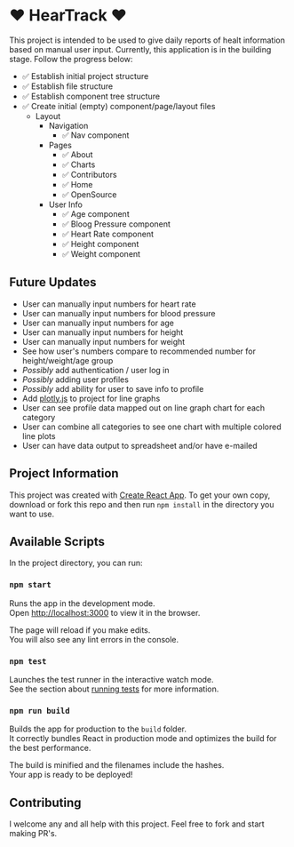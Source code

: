 # ❤ HearTrack ❤
This project is intended to be used to give daily reports of healt information based on manual user input.  Currently, this application is in the building stage.  Follow the progress below:

* &#x2705; Establish initial project structure 
* &#x2705; Establish file structure 
* &#x2705; Establish component tree structure 
* &#x2705; Create initial (empty) component/page/layout files 
    - Layout 
        - Navigation
            - &#x2705; Nav component
        - Pages
            - &#x2705; About 
            - &#x2705; Charts 
            - &#x2705; Contributors
            - &#x2705; Home 
            - &#x2705; OpenSource
        - User Info
            - &#x2705; Age component
            - &#x2705; Bloog Pressure component
            - &#x2705; Heart Rate component
            - &#x2705; Height component
            - &#x2705; Weight component

## Future Updates
* User can manually input numbers for heart rate
* User can manually input numbers for blood pressure
* User can manually input numbers for age
* User can manually input numbers for height
* User can manually input numbers for weight
* See how user's numbers compare to recommended number for height/weight/age group
* <em>Possibly</em> add authentication / user log in
* <em>Possibly</em> adding user profiles
* <em>Possibly</em> add ability for user to save info to profile
* Add [plotly.js](https://plot.ly/javascript/) to project for line graphs
* User can see profile data mapped out on line graph chart for each category
* User can combine all categories to see one chart with multiple colored line plots
* User can have data output to spreadsheet and/or have e-mailed 


## Project Information
This project was created with [Create React App](https://github.com/facebook/create-react-app).  To get your own copy, download or fork this repo and then run `npm install` in the directory you want to use.

## Available Scripts

In the project directory, you can run:

### `npm start`

Runs the app in the development mode.<br>
Open [http://localhost:3000](http://localhost:3000) to view it in the browser.

The page will reload if you make edits.<br>
You will also see any lint errors in the console.

### `npm test`

Launches the test runner in the interactive watch mode.<br>
See the section about [running tests](https://facebook.github.io/create-react-app/docs/running-tests) for more information.

### `npm run build`

Builds the app for production to the `build` folder.<br>
It correctly bundles React in production mode and optimizes the build for the best performance.

The build is minified and the filenames include the hashes.<br>
Your app is ready to be deployed!

## Contributing 
I welcome any and all help with this project.  Feel free to fork and start making PR's.